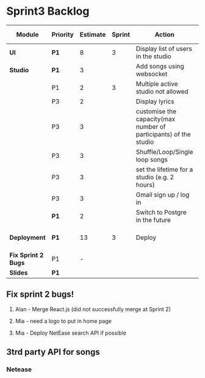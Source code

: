 # Sprint3 Backlog
| Module                | Priority | Estimate | Sprint | Action                                                       | Page         | Assigned to          |
| --------------------- | -------- | -------- | ------ | ------------------------------------------------------------ | ------------ | -------------------- |
| **UI**                | **P1**   | 8        | 3      | Display list of users in the studio                          | Studio       | Mia & Nichole        |
| **Studio**            | **P1**   | 3        |        | Add songs using websocket                                    |              | Mia / Suqi           |
|                       | P1       | 2        | 3      | Multiple active studio not allowed                           | History Page | Nichole              |
|                       | P3       | 2        |        | <Nice to have> Display lyrics                                |              | Nichole              |
|                       | P3       | 3        |        | <Nice to have>customise the capacity(max number of participants) of the studio |              | Alan                 |
|                       | P3       | 3        |        | <Nice to have> Shuffle/Loop/Single loop songs                | Studio Page  | Mia & Nichole        |
|                       | P3       | 3        |        | <Nice to have>set the lifetime for a studio (e.g. 2 hours)   |              | Alan                 |
|                       | P3       | 3        |        | <Nice to have>Gmail sign up / log in                         |              | Alan                 |
|                       | **P1**   | 2        |        | Switch to Postgre in the future                              |              | Suqi                 |
| **Deployment**        | **P1**   | 13       | 3      | Deploy                                                       | All          | Suqi / Mia / Nichole |
| **Fix Sprint 2 Bugs** | P1       | -        |        |                                                              | All          | All                  |
| **Slides**            | **P1**   |          |        |                                                              |              | Nichole              |

## Fix sprint 2 bugs!

1. Alan - Merge React.js (did not successfully merge at Sprint 2)

1. Mia - need a logo to put in home page
2. Mia - Deploy NetEase search API if possible

## 3trd party API for songs

### Netease

